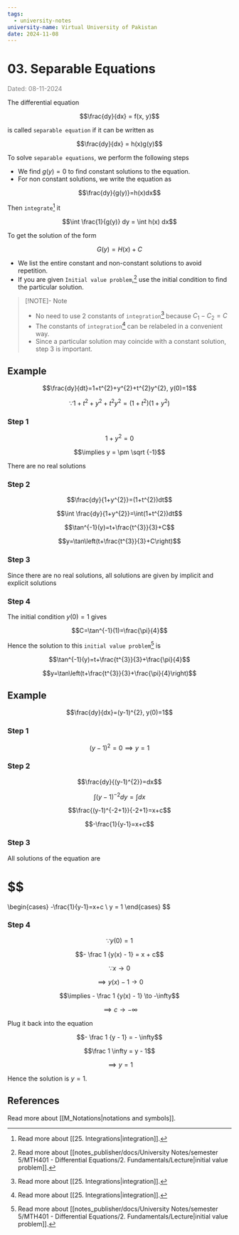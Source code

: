 ```yaml
---
tags:
  - university-notes
university-name: Virtual University of Pakistan
date: 2024-11-08
---
```


# 03. Separable Equations

<span style="color: gray;">Dated: 08-11-2024</span>

The differential equation  

$$\frac{dy}{dx} = f(x, y)$$

is called `separable equation` if it can be written as 

$$\frac{dy}{dx} = h(x)g(y)$$

To solve `separable equations`, we perform the following steps

- We find $g(y) = 0$ to find constant solutions to the equation.
- For non constant solutions, we write the equation as  

$$\frac{dy}{g(y)}=h(x)dx$$

Then `integrate`[^1] it  

$$\int \frac{1}{g(y)} dy = \int h(x) dx$$

To get the solution of the form  

$$G(y) = H(x) + C$$

- We list the entire constant and non-constant solutions to avoid repetition.
- If you are given `Initial value problem`,[^2] use the initial condition to find the particular solution.

> [!NOTE]- Note
> - No need to use 2 constants of `integration`[^1] because $C_1 - C_2 = C$
> - The constants of `integration`[^1] can be relabeled in a convenient way.
> - Since a particular solution may coincide with a constant solution, step 3 is important.

## Example

$$\frac{dy}{dt}=1+t^{2}+y^{2}+t^{2}y^{2}, y(0)=1$$

$$\because 1+t^{2}+y^{2}+t^{2}y^{2}=(1+t^{2})(1+y^{2})$$

### Step 1

$$1 + y^2 = 0$$

$$\implies y = \pm \sqrt {-1}$$

There are no real solutions

### Step 2

$$\frac{dy}{1+y^{2}}=(1+t^{2})dt$$

$$\int \frac{dy}{1+y^{2}}=\int(1+t^{2})dt$$

$$\tan^{-1}(y)=t+\frac{t^{3}}{3}+C$$

$$y=\tan\left(t+\frac{t^{3}}{3}+C\right)$$

### Step 3

Since there are no real solutions, all solutions are given by implicit and explicit solutions

### Step 4

The initial condition $y(0) = 1$ gives  

$$C=\tan^{-1}(1)=\frac{\pi}{4}$$

Hence the solution to this `initial value problem`[^2] is  

$$\tan^{-1}(y)=t+\frac{t^{3}}{3}+\frac{\pi}{4}$$

$$y=\tan\left(t+\frac{t^{3}}{3}+\frac{\pi}{4}\right)$$

## Example

$$\frac{dy}{dx}=(y-1)^{2}, y(0)=1$$

### Step 1

$$(y - 1)^2 = 0 \implies y = 1$$

### Step 2

$$\frac{dy}{(y-1)^{2}}=dx$$

$$\int(y-1)^{-2}dy=\int dx$$

$$\frac{(y-1)^{-2+1}}{-2+1}=x+c$$

$$-\frac{1}{y-1}=x+c$$

### Step 3

All solutions of the equation are

$$
=
\begin{cases}
	-\frac{1}{y-1}=x+c \\
	y = 1
\end{cases}
$$

### Step 4

$$\because y(0) = 1$$

$$- \frac 1 {y(x) - 1} = x + c$$

$$\because x \to 0$$

$$\implies y(x) - 1 \to 0$$

$$\implies - \frac 1 {y(x) - 1} \to -\infty$$

$$\implies c \to -\infty$$

Plug it back into the equation  

$$- \frac 1 {y - 1} = - \infty$$

$$\frac 1 \infty = y - 1$$

$$\implies y = 1$$

Hence the solution is $y = 1$.

## References

Read more about [[M_Notations|notations and symbols]].

[^1]: Read more about [[25. Integrations|integration]].
[^2]: Read more about [[notes_publisher/docs/University Notes/semester 5/MTH401 - Differential Equations/2. Fundamentals/Lecture|initial value problem]].